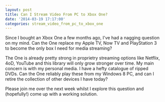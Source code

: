 ```yaml
---
layout: post
title: Can I Stream Video From PC to Xbox One?
date: '2014-03-19 17:17:00'
categories: stream_video_from_pc_to_xbox_one
---
```


Since I bought an Xbox One a few months ago, I've had a nagging question on my mind. Can the One replace my Apple TV, Now TV and PlayStation 3 to become the only box I need for media streaming?

The One is already pretty strong in proprietry streaming options like Netflix, 4oD, YouTube and this library will only grow stronger over time. My main concern is with my personal media. I have a hefty catalogue of ripped DVDs. Can the One reliably play these from my Windows 8 PC, and can I retire the collection of other devices I have today?

Please join me over the next week whilst I explore this question and (hopefully!) come up with a working solution.